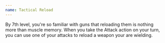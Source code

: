 ```yaml
---
name: Tactical Reload
---
```

By 7th level, you're so familiar with guns that reloading them is nothing more than muscle memory. When you take
the Attack action on your turn, you can use one of your attacks to reload a weapon your are wielding.
